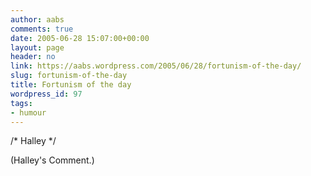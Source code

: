 ```yaml
---
author: aabs
comments: true
date: 2005-06-28 15:07:00+00:00
layout: page
header: no
link: https://aabs.wordpress.com/2005/06/28/fortunism-of-the-day/
slug: fortunism-of-the-day
title: Fortunism of the day
wordpress_id: 97
tags:
- humour
---
```


/* Halley */

(Halley's Comment.)
